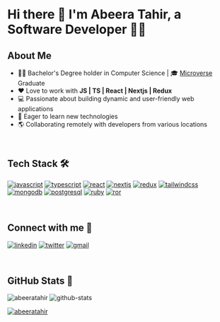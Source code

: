 # Hi there 👋 I'm Abeera Tahir, a Software Developer 👩‍💻

## About Me

- 👩‍🎓 Bachelor's Degree holder in Computer Science | 🎓 [Microverse](https://www.microverse.org/?grsf=nnlhmv) Graduate
- ❤️ Love to work with **JS | TS | React | Nextjs | Redux**
- 💻 Passionate about building dynamic and user-friendly web applications
- 🚀 Eager to learn new technologies
- 🌎 Collaborating remotely with developers from various locations

</br>

## Tech Stack 🛠
<a href="https://developer.mozilla.org/en-US/docs/Web/JavaScript"><img src='https://img.shields.io/badge/javascript-%23323330.svg?style=for-the-badge&logo=javascript&logoColor=%23F7DF1E' alt="javascript" /></a>
<a href="https://www.typescriptlang.org/"><img src='https://img.shields.io/badge/TypeScript-3178C6?style=for-the-badge&logo=typescript&logoColor=white' alt="typescript" /></a>
<a href="https://react.dev/"><img src='https://img.shields.io/badge/React-20232A?style=for-the-badge&logo=react&logoColor=61DAFB' alt="react" /></a>
<a href="https://nextjs.org/"><img src='https://img.shields.io/badge/Next.js-000000?style=for-the-badge&logo=next.js&logoColor=white' alt="nextjs" /></a>
<a href="https://redux.js.org/"><img src='https://img.shields.io/badge/Redux-593D88?style=for-the-badge&logo=redux&logoColor=white' alt="redux" /></a>
<a href="https://tailwindcss.com/"><img src='https://img.shields.io/badge/Tailwind_CSS-38B2AC?style=for-the-badge&logo=tailwind-css&logoColor=white' alt="tailwindcss" /></a>
<a href="https://www.mongodb.com/"><img src='https://img.shields.io/badge/MongoDB-47A248?style=for-the-badge&logo=mongodb&logoColor=white' alt="mongodb" /></a>
<a href="https://www.postgresql.org/"><img src='https://img.shields.io/badge/PostgreSQL-316192?style=for-the-badge&logo=postgresql&logoColor=white' alt="postgresql" /></a>
<a href="https://www.ruby-lang.org/en/"><img src='https://img.shields.io/badge/Ruby-CC342D?style=for-the-badge&logo=ruby&logoColor=white' alt="ruby" /></a>
<a href="https://rubyonrails.org/"><img src='https://img.shields.io/badge/Ruby_on_Rails-CC0000?style=for-the-badge&logo=ruby-on-rails&logoColor=white' alt="ror" /></a>

</br>

## Connect with me 🤝
<a href='https://www.linkedin.com/in/abeera-tahir/'><img src='https://img.shields.io/badge/LinkedIn-0077B5?style=for-the-badge&logo=linkedin&logoColor=white' alt="linkedin" /></a>
<a href='https://twitter.com/AbeeraTahir8'><img src='https://img.shields.io/badge/Twitter-1DA1F2?style=for-the-badge&logo=twitter&logoColor=white' alt="twitter" /></a>
<a href="mailto:abeeratahir2018@gmail.com"><img src='https://img.shields.io/badge/Gmail-D14836?style=for-the-badge&logo=gmail&logoColor=white' alt="gmail" /></a>

</br>

## GitHub Stats 🚀
<img src="https://komarev.com/ghpvc/?username=AbeeraTahir" alt="abeeratahir">

<img src="https://github-readme-stats.vercel.app/api?username=AbeeraTahir&hide_rank=false&show_icons=true&include_all_commits=true&count_private=true" alt="github-stats" />

<a href="https://github.com/ryo-ma/github-profile-trophy"><img src="https://github-profile-trophy.vercel.app/?username=AbeeraTahir" alt="abeeratahir" />
